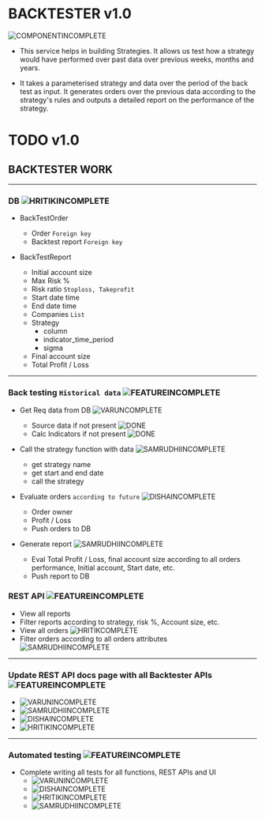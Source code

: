 # BACKTESTER v1.0

![COMPONENTINCOMPLETE]

* This service helps in building Strategies. It allows us test how a strategy would have performed over past data over previous weeks, months and years.

* It takes a parameterised strategy and data over the period of the back test as input. It generates orders over the previous data according to the strategy's rules and outputs a detailed report on the performance of the strategy.

# TODO v1.0


## BACKTESTER WORK

---

### DB ![HRITIKINCOMPLETE]

- BackTestOrder
	- Order `Foreign key`
	- Backtest report `Foreign key`

- BackTestReport
	- Initial account size
	- Max Risk %
	- Risk ratio `Stoploss, Takeprofit`
	- Start date time
	- End date time
	- Companies `List`
	- Strategy
		- column
		- indicator_time_period
		- sigma
	- Final account size
	- Total Profit / Loss

---

### Back testing `Historical data` ![FEATUREINCOMPLETE]

- Get Req data from DB ![VARUNCOMPLETE]
	- Source data if not present ![DONE]
	- Calc Indicators if not present ![DONE]

- Call the strategy function with data ![SAMRUDHIINCOMPLETE]
  - get strategy name
  - get start and end date
  - call the strategy

- Evaluate orders `according to future` ![DISHAINCOMPLETE]
	- Order owner
	- Profit / Loss
	- Push orders to DB

- Generate report ![SAMRUDHIINCOMPLETE]
	- Eval Total Profit / Loss, final account size according to all orders performance, Initial account, Start date, etc.
	- Push report to DB

### REST API ![FEATUREINCOMPLETE]

- View all reports
- Filter reports according to strategy, risk %, Account size, etc.
- View all orders ![HRITIKCOMPLETE]
- Filter orders according to all orders attributes ![SAMRUDHIINCOMPLETE]

---

### Update REST API docs page with all Backtester APIs ![FEATUREINCOMPLETE]
- ![VARUNINCOMPLETE]
- ![SAMRUDHIINCOMPLETE]
- ![DISHAINCOMPLETE]
- ![HRITIKINCOMPLETE]

---

### Automated testing ![FEATUREINCOMPLETE]
- Complete writing all tests for all functions, REST APIs and UI 
  - ![VARUNINCOMPLETE]
  - ![DISHAINCOMPLETE]
  - ![HRITIKINCOMPLETE]
  - ![SAMRUDHIINCOMPLETE]


[DONE]: https://img.shields.io/badge/DONE-brightgreen
[INCOMPLETE]: https://img.shields.io/badge/INCOMPLETE-red

[ALLINCOMPLETE]: https://img.shields.io/badge/ALL-INCOMPLETE-red
[ALLCOMPLETE]: https://img.shields.io/badge/ALL-COMPLETE-brightgreen

[VARUNINCOMPLETE]: https://img.shields.io/badge/VARUN-INCOMPLETE-red
[VARUNCOMPLETE]: https://img.shields.io/badge/VARUN-COMPLETE-brightgreen

[DISHAINCOMPLETE]: https://img.shields.io/badge/DISHA-INCOMPLETE-red
[DISHACOMPLETE]: https://img.shields.io/badge/DISHA-COMPLETE-brightgreen

[SAMRUDHIINCOMPLETE]: https://img.shields.io/badge/SAMRUDHI-INCOMPLETE-red
[SAMRUDHICOMPLETE]: https://img.shields.io/badge/SAMRUDHI-COMPLETE-brightgreen

[HRITIKINCOMPLETE]: https://img.shields.io/badge/HRITIK-INCOMPLETE-red
[HRITIKCOMPLETE]: https://img.shields.io/badge/HRITIK-COMPLETE-brightgreen

[BUG]: https://img.shields.io/badge/BUG-red
[BUGFIXED]: https://img.shields.io/badge/BUG-FIXED-brightgreen

[FEATUREINCOMPLETE]: https://img.shields.io/badge/FEATURE-INCOMPLETE-red
[FEATURECOMPLETE]: https://img.shields.io/badge/FEATURE-COMPLETE-brightgreen

[COMPONENTINCOMPLETE]: https://img.shields.io/badge/COMPONENT-INCOMPLETE-red
[COMPONENTCOMPLETE]: https://img.shields.io/badge/COMPONENT-COMPLETE-brightgreen

[MEETINGINCOMPLETE]: https://img.shields.io/badge/MEETING-INCOMPLETE-red

[DOCINCOMPLETE]: https://img.shields.io/badge/DOC-INCOMPLETE-red
[DOCCOMPLETE]: https://img.shields.io/badge/DOC-COMPLETE-brightgreen
